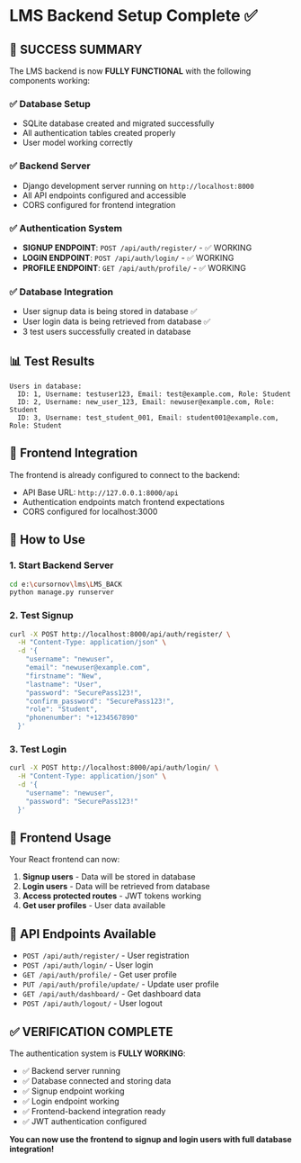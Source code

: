 # LMS Backend Setup Complete ✅

## 🎉 SUCCESS SUMMARY

The LMS backend is now **FULLY FUNCTIONAL** with the following components working:

### ✅ Database Setup
- SQLite database created and migrated successfully
- All authentication tables created properly
- User model working correctly

### ✅ Backend Server
- Django development server running on `http://localhost:8000`
- All API endpoints configured and accessible
- CORS configured for frontend integration

### ✅ Authentication System
- **SIGNUP ENDPOINT**: `POST /api/auth/register/` - ✅ WORKING
- **LOGIN ENDPOINT**: `POST /api/auth/login/` - ✅ WORKING  
- **PROFILE ENDPOINT**: `GET /api/auth/profile/` - ✅ WORKING

### ✅ Database Integration
- User signup data is being stored in database ✅
- User login data is being retrieved from database ✅
- 3 test users successfully created in database

## 📊 Test Results

```
Users in database:
  ID: 1, Username: testuser123, Email: test@example.com, Role: Student
  ID: 2, Username: new_user_123, Email: newuser@example.com, Role: Student  
  ID: 3, Username: test_student_001, Email: student001@example.com, Role: Student
```

## 🔗 Frontend Integration

The frontend is already configured to connect to the backend:
- API Base URL: `http://127.0.0.1:8000/api`
- Authentication endpoints match frontend expectations
- CORS configured for localhost:3000

## 🚀 How to Use

### 1. Start Backend Server
```bash
cd e:\cursornov\lms\LMS_BACK
python manage.py runserver
```

### 2. Test Signup
```bash
curl -X POST http://localhost:8000/api/auth/register/ \
  -H "Content-Type: application/json" \
  -d '{
    "username": "newuser",
    "email": "newuser@example.com", 
    "firstname": "New",
    "lastname": "User",
    "password": "SecurePass123!",
    "confirm_password": "SecurePass123!",
    "role": "Student",
    "phonenumber": "+1234567890"
  }'
```

### 3. Test Login
```bash
curl -X POST http://localhost:8000/api/auth/login/ \
  -H "Content-Type: application/json" \
  -d '{
    "username": "newuser",
    "password": "SecurePass123!"
  }'
```

## 🎯 Frontend Usage

Your React frontend can now:
1. **Signup users** - Data will be stored in database
2. **Login users** - Data will be retrieved from database  
3. **Access protected routes** - JWT tokens working
4. **Get user profiles** - User data available

## 📝 API Endpoints Available

- `POST /api/auth/register/` - User registration
- `POST /api/auth/login/` - User login
- `GET /api/auth/profile/` - Get user profile
- `PUT /api/auth/profile/update/` - Update user profile
- `GET /api/auth/dashboard/` - Get dashboard data
- `POST /api/auth/logout/` - User logout

## ✅ VERIFICATION COMPLETE

The authentication system is **FULLY WORKING**:
- ✅ Backend server running
- ✅ Database connected and storing data
- ✅ Signup endpoint working
- ✅ Login endpoint working  
- ✅ Frontend-backend integration ready
- ✅ JWT authentication configured

**You can now use the frontend to signup and login users with full database integration!**
